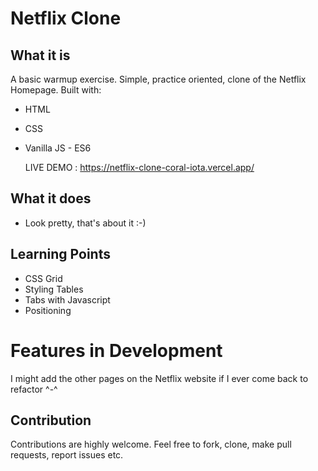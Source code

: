 # Netflix Clone

## What it is

A basic warmup exercise. Simple, practice oriented, clone of the Netflix Homepage. Built with:

- HTML
- CSS
- Vanilla JS - ES6

  LIVE DEMO : https://netflix-clone-coral-iota.vercel.app/

## What it does

- Look pretty, that's about it :-)

## Learning Points

- CSS Grid
- Styling Tables
- Tabs with Javascript
- Positioning

# Features in Development

I might add the other pages on the Netflix website if I ever come back to refactor ^-^

## Contribution

Contributions are highly welcome. Feel free to fork, clone, make pull requests, report issues etc.
